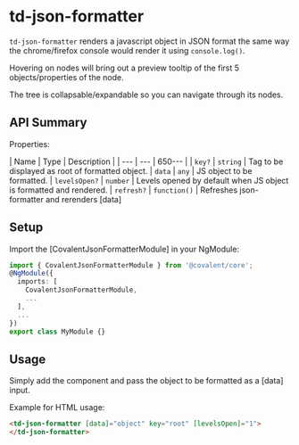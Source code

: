 # td-json-formatter

`td-json-formatter` renders a javascript object in JSON format the same way the chrome/firefox console would render it using `console.log()`.

Hovering on nodes will bring out a preview tooltip of the first 5 objects/properties of the node.

The tree is collapsable/expandable so you can navigate through its nodes.

## API Summary

Properties:

| Name | Type | Description |
| --- | --- | 650--- |
| `key?` | `string` | Tag to be displayed as root of formatted object.
| `data` | `any` | JS object to be formatted.
| `levelsOpen?` | `number` | Levels opened by default when JS object is formatted and rendered.
| `refresh?` | `function()` | Refreshes json-formatter and rerenders [data]

## Setup

Import the [CovalentJsonFormatterModule] in your NgModule:

```typescript
import { CovalentJsonFormatterModule } from '@covalent/core';
@NgModule({
  imports: [
    CovalentJsonFormatterModule,
    ...
  ],
  ...
})
export class MyModule {}
```

## Usage

Simply add the component and pass the object to be formatted as a [data] input.

Example for HTML usage:

```html
<td-json-formatter [data]="object" key="root" [levelsOpen]="1">
</td-json-formatter>
```
